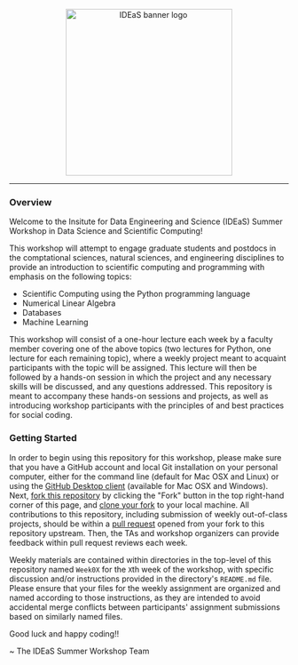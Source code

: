 <p align="center"
<br>
<img src="media/ideas-workshop2018.png" alt="IDEaS banner logo" height=300> <br>
</p>

---

### Overview

Welcome to the Insitute for Data Engineering and Science (IDEaS) Summer Workshop
in Data Science and Scientific Computing!

This workshop will attempt to engage graduate students and postdocs in the
comptational sciences, natural sciences, and engineering disciplines to provide
an introduction to scientific computing and programming with emphasis on the
following topics:

* Scientific Computing using the Python programming language
* Numerical Linear Algebra
* Databases
* Machine Learning

This workshop will consist of a one-hour lecture each week by a faculty member
covering one of the above topics (two lectures for Python, one lecture for each
remaining topic), where a weekly project meant to acquaint participants with
the topic will be assigned.  This lecture will then be followed by a hands-on
session in which the project and any necessary skills will be discussed, and
any questions addressed.  This repository is meant to accompany these hands-on
sessions and projects, as well as introducing workshop participants with the
principles of and best practices for social coding.

### Getting Started

In order to begin using this repository for this workshop, please make sure
that you have a GitHub account and local Git installation on your personal
computer, either for the command line (default for Mac OSX and Linux) or using
the [GitHub Desktop client](https://desktop.github.com/) (available for Mac OSX
and Windows). Next, [fork this
repository](https://guides.github.com/activities/forking/#fork) by clicking the
"Fork" button in the top right-hand corner of this page, and [clone your
fork](https://guides.github.com/activities/forking/#clone) to your local
machine.  All contributions to this repository, including submission of weekly
out-of-class projects, should be within a [pull
request](https://guides.github.com/activities/forking/#making-a-pull-request)
opened from your fork to this repository upstream.  Then, the TAs and workshop
organizers can provide feedback within pull request reviews each week.

Weekly materials are contained within directories in the top-level of this
repository named `Week0X` for the `X`th week of the workshop, with specific
discussion and/or instructions provided in the directory's `README.md` file.
Please ensure that your files for the weekly assignment are organized and named
according to those instructions, as they are intended to avoid accidental merge
conflicts between participants' assignment submissions based on similarly named
files.

Good luck and happy coding!!

~ The IDEaS Summer Workshop Team



